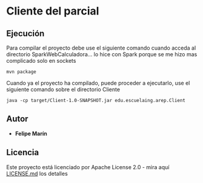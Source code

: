 # Cliente del parcial 

## Ejecución
Para compilar el proyecto debe use el siguiente comando cuando acceda al directorio SparkWebCalculadora... lo hice con Spark porque se me hizo mas complicado solo en sockets
```
mvn package
```
Cuando ya el proyecto ha compilado, puede proceder a ejecutarlo, use el siguiente comando sobre el directorio Cliente
```
java -cp target/Client-1.0-SNAPSHOT.jar edu.escuelaing.arep.Client
```

## Autor
* **Felipe Marín** 

## Licencia 
Este proyecto está licenciado por Apache License 2.0 - mira aquí [LICENSE.md](LICENSE.txt) los detalles

